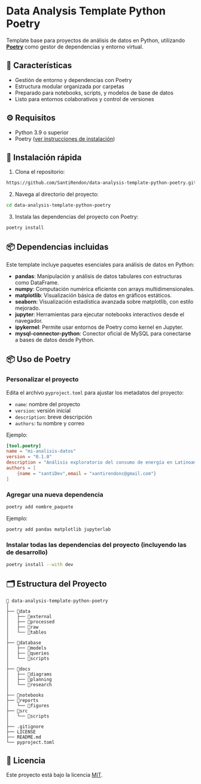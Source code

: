 # Data Analysis Template Python Poetry

Template base para proyectos de análisis de datos en Python, utilizando **[Poetry](https://python-poetry.org/)** como gestor de dependencias y entorno virtual.

## 🧰 Características

- Gestión de entorno y dependencias con Poetry
- Estructura modular organizada por carpetas
- Preparado para notebooks, scripts, y modelos de base de datos
- Listo para entornos colaborativos y control de versiones

## ⚙️ Requisitos

- Python 3.9 o superior
- Poetry ([ver instrucciones de instalación](https://python-poetry.org/docs/#installing-with-the-official-installer))

## 🚀 Instalación rápida

1. Clona el repositorio:

```bash
https://github.com/SantiRendon/data-analysis-template-python-poetry.git
```

2. Navega al directorio del proyecto:
```bash
cd data-analysis-template-python-poetry
```

3. Instala las dependencias del proyecto con Poetry:
```bash
poetry install
```

## 📦 Dependencias incluidas

Este template incluye paquetes esenciales para análisis de datos en Python:

* **pandas**: Manipulación y análisis de datos tabulares con estructuras como DataFrame.
* **numpy**: Computación numérica eficiente con arrays multidimensionales.
* **matplotlib**: Visualización básica de datos en gráficos estáticos.
* **seaborn**: Visualización estadística avanzada sobre matplotlib, con estilo mejorado.
* **jupyter**: Herramientas para ejecutar notebooks interactivos desde el navegador.
* **ipykernel**: Permite usar entornos de Poetry como kernel en Jupyter.
* **mysql-connector-python**: Conector oficial de MySQL para conectarse a bases de datos desde Python.

## 📦 Uso de Poetry

### Personalizar el proyecto

Edita el archivo `pyproject.toml` para ajustar los metadatos del proyecto:

- `name`: nombre del proyecto
- `version`: versión inicial
- `description`: breve descripción
- `authors`: tu nombre y correo

Ejemplo:

```toml
[tool.poetry]
name = "mi-analisis-datos"
version = "0.1.0"
description = "Análisis exploratorio del consumo de energía en Latinoamérica"
authors = [
    {name = "santiDev",email = "xantirendonc@gmail.com"}
]
```

### Agregar una nueva dependencia

```bash
poetry add nombre_paquete
```

Ejemplo:

```bash
poetry add pandas matplotlib jupyterlab
```

### Instalar todas las dependencias del proyecto (incluyendo las de desarrollo)

```bash
poetry install --with dev
```

## 🗂️ Estructura del Proyecto

```
📁 data-analysis-template-python-poetry
│
├── 📁data
│   ├── 📁external
│   ├── 📁processed
│   ├── 📁raw
│   └── 📁tables
│
├── 📁database
│   ├── 📁models
│   ├── 📁queries
│   └── 📁scripts
│
├── 📁docs
│   ├── 📁diagrams
│   ├── 📁planning
│   └── 📁research
│
├── 📁notebooks
├── 📁reports
│   └── 📁figures
├── 📁src
│   └── 📁scripts
│
├── .gitignore
├── LICENSE
├── README.md
└── pyproject.toml
```

## 📜 Licencia

Este proyecto está bajo la licencia [MIT](LICENSE).
